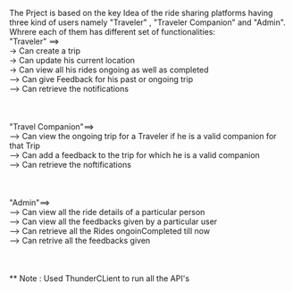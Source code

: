 The Prject is based on the key Idea of the ride sharing platforms having three kind of users namely "Traveler" , "Traveler Companion" and "Admin". <br>
Whrere each of them has different set of functionalities: <br>
"Traveler" ==> <br>
-> Can create a trip <br>
-> Can update his current location <br>
-> Can view all his rides ongoing as well as completed  <br>
--> Can give Feedback for his past or ongoing trip <br>
--> Can retrieve the notifications <br>
<br><br><br>
"Travel Companion"==> <br>
--> Can view the ongoing trip for a Traveler if he is a valid companion for that Trip <br>
--> Can add a feedback to the trip for which he is a valid companion <br>
--> Can retrieve the noftifications <br>
<br><br><br>
"Admin"==> <br>
--> Can view all the ride details of a particular person <br>
--> Can view all the feedbacks given by a particular user <br>
--> Can retrieve all the Rides ongoinCompleted till now <br>
--> Can retrive all the feedbacks given  <br>
<br><br><br>
** Note : Used ThunderCLient to run all the API's
